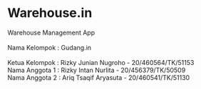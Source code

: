 # Warehouse.in
Warehouse Management App
<br/>
<br/>
Nama Kelompok : Gudang.in
<br/>
<br/>
Ketua Kelompok : Rizky Junian Nugroho - 20/460564/TK/51153 <br/>
Nama Anggota 1 : Rizky Intan Nurlita - 20/456379/TK/50509 <br/>
Nama Anggota 2 : Ariq Tsaqif Aryasuta - 20/460541/TK/51130<br/>
